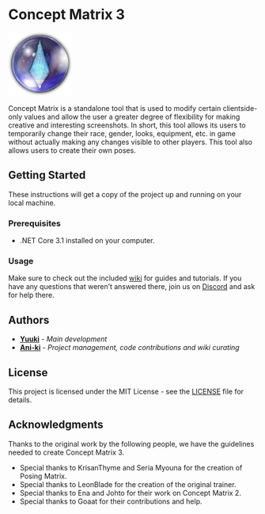 # Concept Matrix 3
![CM3](ConceptMatrix3/Assets/Concept%20Matrix.png "CM3")

Concept Matrix is a standalone tool that is used to modify certain clientside-only values and allow the user a greater degree of flexibility for making creative and interesting screenshots. In short, this tool allows its users to temporarily change their race, gender, looks, equipment, etc. in game without actually making any changes visible to other players. This tool also allows users to create their own poses. 

## Getting Started

These instructions will get a copy of the project up and running on your local machine.

### Prerequisites
- .NET Core 3.1 installed on your computer.

### Usage

Make sure to check out the included [wiki](https://github.com/imchillin/CM3/wiki) for guides and tutorials. If you have any questions that weren’t answered there, join us on [Discord](https://discord.gg/EenZwsN) and ask for help there.

## Authors

* **[Yuuki](https://github.com/Yuuki-Walsh)** - *Main development*
* **[Ani-ki](https://github.com/Ani-ki)** - *Project management, code contributions and wiki curating* 

## License

This project is licensed under the MIT License - see the [LICENSE](LICENSE) file for details.

## Acknowledgments

Thanks to the original work by the following people, we have the guidelines needed to create Concept Matrix 3.

* Special thanks to KrisanThyme and Seria Myouna for the creation of Posing Matrix.
* Special thanks to LeonBlade for the creation of the original trainer. 
* Special thanks to Ena and Johto for their work on Concept Matrix 2.
* Special thanks to Goaat for their contributions and help.
